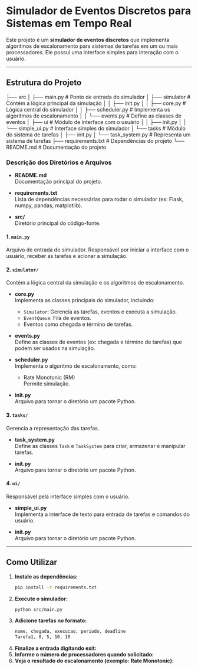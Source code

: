 # Simulador de Eventos Discretos para Sistemas em Tempo Real

Este projeto é um **simulador de eventos discretos** que implementa algoritmos de escalonamento para sistemas de tarefas em um ou mais processadores. Ele possui uma interface simples para interação com o usuário.

---

## Estrutura do Projeto
├── src
│ ├── main.py # Ponto de entrada do simulador
│ ├── simulator # Contém a lógica principal da simulação
│ │ ├── init.py
│ │ ├── core.py # Lógica central do simulador
│ │ ├── scheduler.py # Implementa os algoritmos de escalonamento
│ │ └── events.py # Define as classes de eventos
│ ├── ui # Módulo de interface com o usuário
│ │ ├── init.py
│ │ └── simple_ui.py # Interface simples do simulador
│ └── tasks # Módulo do sistema de tarefas
│ ├── init.py
│ └── task_system.py # Representa um sistema de tarefas
├── requirements.txt # Dependências do projeto
└── README.md # Documentação do projeto


### Descrição dos Diretórios e Arquivos

- **README.md**  
  Documentação principal do projeto.

- **requirements.txt**  
  Lista de dependências necessárias para rodar o simulador (ex: Flask, numpy, pandas, matplotlib).

- **src/**  
  Diretório principal do código-fonte.

#### 1. `main.py`
Arquivo de entrada do simulador. Responsável por iniciar a interface com o usuário, receber as tarefas e acionar a simulação.

#### 2. `simulator/`
Contém a lógica central da simulação e os algoritmos de escalonamento.

- **core.py**  
  Implementa as classes principais do simulador, incluindo:
  - `Simulator`: Gerencia as tarefas, eventos e executa a simulação.
  - `EventQueue`: Fila de eventos.
  - Eventos como chegada e término de tarefas.

- **events.py**  
  Define as classes de eventos (ex: chegada e término de tarefas) que podem ser usados na simulação.

- **scheduler.py**  
  Implementa o algoritmo de escalonamento, como:
  - Rate Monotonic (RM)  
  Permite simulação.

- **__init__.py**  
  Arquivo para tornar o diretório um pacote Python.

#### 3. `tasks/`
Gerencia a representação das tarefas.

- **task_system.py**  
  Define as classes `Task` e `TaskSystem` para criar, armazenar e manipular tarefas.

- **__init__.py**  
  Arquivo para tornar o diretório um pacote Python.

#### 4. `ui/`
Responsável pela interface simples com o usuário.

- **simple_ui.py**  
  Implementa a interface de texto para entrada de tarefas e comandos do usuário.

- **__init__.py**  
  Arquivo para tornar o diretório um pacote Python.

---

## Como Utilizar

1. **Instale as dependências:**
   ```sh
   pip install -r requirements.txt

2. **Execute o simulador:**
   ```sh
   python src/main.py

3. **Adicione tarefas no formato:**
   ```sh
   nome, chegada, execucao, periodo, deadline
   Tarefa1, 0, 5, 10, 10

4. **Finalize a entrada digitando exit:**
5. **Informe o número de processadores quando solicitado:**
6. **Veja o resultado do escalonamento (exemplo: Rate Monotonic):**
